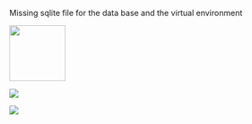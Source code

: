 Missing sqlite file for the data base and the virtual environment

<img src="images/1graph.png" width="100" >


![](images/2graph.png)


![](images/3graph.png)
